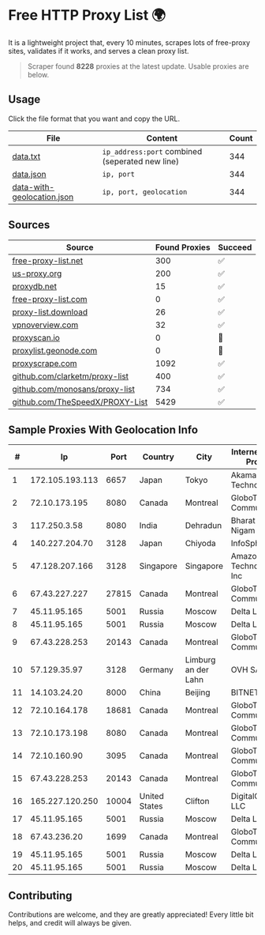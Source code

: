 
# Free HTTP Proxy List 🌍

It is a lightweight project that, every 10 minutes, scrapes lots of free-proxy sites, validates if it works, and serves a clean proxy list.


> Scraper found **8228** proxies at the latest update. Usable proxies are below.

## Usage

Click the file format that you want and copy the URL.


|File|Content|Count|
|----|-------|-----|
|[data.txt](https://raw.githubusercontent.com/themiralay/Proxy-List-World/master/data.txt)|`ip_address:port` combined (seperated new line)|344|
|[data.json](https://raw.githubusercontent.com/themiralay/Proxy-List-World/master/data.json)|`ip, port`|344|
|[data-with-geolocation.json](https://raw.githubusercontent.com/themiralay/Proxy-List-World/master/data-with-geolocation.json)|`ip, port, geolocation`|344|

## Sources

|Source|Found Proxies|Succeed|
|------|-------------|-------|
|[free-proxy-list.net](https://free-proxy-list.net)|300|✅|
|[us-proxy.org](https://www.us-proxy.org)|200|✅|
|[proxydb.net](http://proxydb.net)|15|✅|
|[free-proxy-list.com](https://free-proxy-list.com/?page=&port=&type%5B%5D=http&type%5B%5D=https&up_time=0&search=Search)|0|✅|
|[proxy-list.download](https://www.proxy-list.download/HTTP)|26|✅|
|[vpnoverview.com](https://vpnoverview.com/privacy/anonymous-browsing/free-proxy-servers)|32|✅|
|[proxyscan.io](https://www.proxyscan.io)|0|🚫|
|[proxylist.geonode.com](https://proxylist.geonode.com/api/proxy-list?limit=300&page=1&sort_by=lastChecked&sort_type=desc&protocols=http,https)|0|🚫|
|[proxyscrape.com](https://api.proxyscrape.com/v2/?request=displayproxies&protocol=http&timeout=10000&country=all&ssl=all&anonymity=all)|1092|✅|
|[github.com/clarketm/proxy-list](https://raw.githubusercontent.com/clarketm/proxy-list/master/proxy-list-raw.txt)|400|✅|
|[github.com/monosans/proxy-list](https://raw.githubusercontent.com/monosans/proxy-list/main/proxies/http.txt)|734|✅|
|[github.com/TheSpeedX/PROXY-List](https://raw.githubusercontent.com/TheSpeedX/PROXY-List/master/http.txt)|5429|✅|


## Sample Proxies With Geolocation Info

|#|Ip|Port|Country|City|Internet Service Provider|
|-|--|----|-------|----|-------------------------|
|1|172.105.193.113|6657|Japan|Tokyo|Akamai Technologies|
|2|72.10.173.195|8080|Canada|Montreal|GloboTech Communications|
|3|117.250.3.58|8080|India|Dehradun|Bharat Sanchar Nigam Ltd|
|4|140.227.204.70|3128|Japan|Chiyoda|InfoSphere|
|5|47.128.207.166|3128|Singapore|Singapore|Amazon Technologies Inc|
|6|67.43.227.227|27815|Canada|Montreal|GloboTech Communications|
|7|45.11.95.165|5001|Russia|Moscow|Delta Ltd|
|8|45.11.95.165|5001|Russia|Moscow|Delta Ltd|
|9|67.43.228.253|20143|Canada|Montreal|GloboTech Communications|
|10|57.129.35.97|3128|Germany|Limburg an der Lahn|OVH SAS|
|11|14.103.24.20|8000|China|Beijing|BITNET|
|12|72.10.164.178|18681|Canada|Montreal|GloboTech Communications|
|13|72.10.173.198|8080|Canada|Montreal|GloboTech Communications|
|14|72.10.160.90|3095|Canada|Montreal|GloboTech Communications|
|15|67.43.228.253|20143|Canada|Montreal|GloboTech Communications|
|16|165.227.120.250|10004|United States|Clifton|DigitalOcean, LLC|
|17|45.11.95.165|5001|Russia|Moscow|Delta Ltd|
|18|67.43.236.20|1699|Canada|Montreal|GloboTech Communications|
|19|45.11.95.165|5001|Russia|Moscow|Delta Ltd|
|20|45.11.95.165|5001|Russia|Moscow|Delta Ltd|



## Contributing

Contributions are welcome, and they are greatly appreciated! Every
little bit helps, and credit will always be given.

